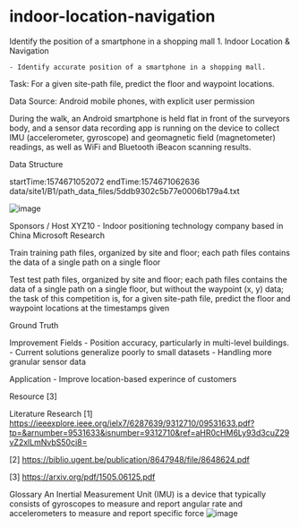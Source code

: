 # indoor-location-navigation
Identify the position of a smartphone in a shopping mall
	1. Indoor Location & Navigation

	- Identify accurate position of a smartphone in a shopping mall.


Task: For a given site-path file, predict the floor and waypoint locations.

Data
Source:
Android mobile phones, with explicit user permission

During the walk, an Android smartphone is held flat in front of the surveyors body, and a sensor data recording app is running on the device to collect IMU (accelerometer, gyroscope) and geomagnetic field (magnetometer) readings, as well as WiFi and Bluetooth iBeacon scanning results.

Data Structure

startTime:1574671052072
endTime:1574671062636
data/site1/B1/path_data_files/5ddb9302c5b77e0006b179a4.txt

![image](https://user-images.githubusercontent.com/3434091/156968245-cdeb038e-3be3-42d0-9415-e6d6e8174614.png)



Sponsors / Host
XYZ10 - Indoor positioning technology company based in China
Microsoft Research

Train
training path files, organized by site and floor; each path files contains the data of a single path on a single floor


Test
test path files, organized by site and floor; each path files contains the data of a single path on a single floor, but without the waypoint (x, y) data; the task of this competition is, for a given site-path file, predict the floor and waypoint locations at the timestamps given

Ground Truth


Improvement Fields
	- Position accuracy, particularly in multi-level buildings.
	- Current solutions generalize poorly to small datasets
	- Handling more granular sensor data

Application 
	- Improve location-based experince of customers
	

Resource [3]

Literature Research
[1] https://ieeexplore.ieee.org/ielx7/6287639/9312710/09531633.pdf?tp=&arnumber=9531633&isnumber=9312710&ref=aHR0cHM6Ly93d3cuZ29vZ2xlLmNvbS50ci8=

[2] https://biblio.ugent.be/publication/8647948/file/8648624.pdf

[3] https://arxiv.org/pdf/1505.06125.pdf


Glossary
An Inertial Measurement Unit (IMU) is a device that typically consists of gyroscopes to measure and report angular rate and accelerometers to measure and report specific force
![image](https://user-images.githubusercontent.com/3434091/156968186-159fc2bc-c91b-4f03-942a-31b5e83fb779.png)
